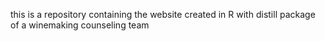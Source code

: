 this is a repository containing the website created in R with distill package of a winemaking counseling team
